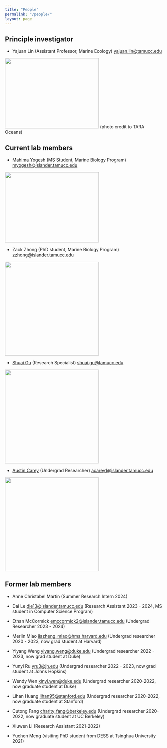 ```yaml
---
title: "People"
permalink: "/people/"
layout: page
---
```


## Principle investigator
- Yajuan Lin (Assistant Professor, Marine Ecology) <yajuan.lin@tamucc.edu>

<img src="https://yajuanlin.github.io/assets/img/CREDITS-MAEVA-BARDY-YAJUAN-LIN-BD-1.jpeg" width="300" height="225"/>
(photo credit to TARA Oceans)

## Current lab members

- <a href="https://yajuanlin.github.io/Mahima/">Mahima Yogesh</a> (MS Student, Marine Biology Program) <myogesh@islander.tamucc.edu>

<img src="https://yajuanlin.github.io/assets/img/Mahima_profile-photo.png" width="300" height="225"/> 

- Zack Zhong (PhD student, Marine Biology Program) <zzhong@islander.tamucc.edu>
  
<img src="https://yajuanlin.github.io/assets/img/ZackZhong.jpg" width="300" /> 
 
- <a href="https://yajuanlin.github.io/ShuaiGu/">Shuai Gu</a> (Research Specialist) <shuai.gu@tamucc.edu>

<img src="https://yajuanlin.github.io/assets/img/Shuai profile photo.png" width="300" /> 

- <a href="https://yajuanlin.github.io/AustinC/">Austin Carey</a> (Undergrad Researcher) <acarey1@islander.tamucc.edu>

<img src="https://yajuanlin.github.io/assets/img/Austin profile photo.png" width="300" /> 

## Former lab members
- Anne Christabel Martin (Summer Research Intern 2024)

- Dai Le <dle13@islander.tamucc.edu> (Research Assistant 2023 - 2024, MS student in Computer Science Program)

- Ethan McCormick <emccormick2@islander.tamucc.edu> (Undergrad Researcher 2023 - 2024)

- Merlin Miao <jiazheng_miao@hms.harvard.edu> (Undergrad researcher 2020 - 2023, now grad student at Harvard)

- Yiyang Weng <yiyang.weng@duke.edu> (Undergrad researcher 2022 - 2023, now grad student at Duke)

- Yunyi Ru <yru3@jh.edu> (Undergrad researcher 2022 - 2023, now grad student at Johns Hopkins)

- Wendy Wen <xinyi.wen@duke.edu> (Undergrad researcher 2020-2022, now graduate student at Duke)

- Lihan Huang <lihan95@stanford.edu> (Undergrad researcher 2020-2022, now graduate student at Stanford)

- Cutong Fang <charity_fang@berkeley.edu> (Undergrad researcher 2020-2022, now graduate student at UC Berkeley)

- Xiuwen Li (Research Assistant 2021-2022)

- Yuchen Meng (visiting PhD student from DESS at Tsinghua University 2021)
